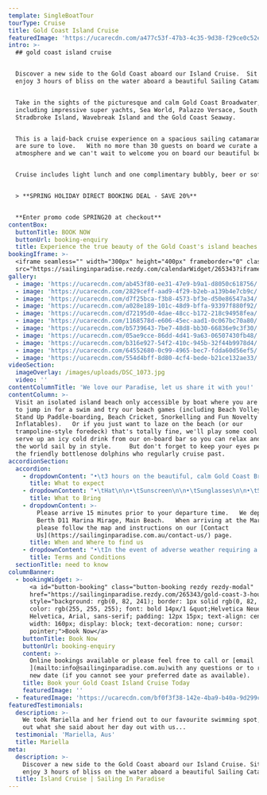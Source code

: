 ```yaml
---
template: SingleBoatTour
tourType: Cruise
title: Gold Coast Island Cruise
featuredImage: 'https://ucarecdn.com/a477c53f-47b3-4c35-9d38-f29ce0c52e4f/'
intro: >-
  ## gold coast island cruise


  Discover a new side to the Gold Coast aboard our Island Cruise.  Sit back and
  enjoy 3 hours of bliss on the water aboard a beautiful Sailing Catamaran!


  Take in the sights of the picturesque and calm Gold Coast Broadwater,
  including impressive super yachts, Sea World, Palazzo Versace, South
  Stradbroke Island, Wavebreak Island and the Gold Coast Seaway.  


  This is a laid-back cruise experience on a spacious sailing catamaran that you
  are sure to love.   With no more than 30 guests on board we curate a social
  atmosphere and we can't wait to welcome you on board our beautiful boat!


  Cruise includes light lunch and one complimentary bubbly, beer or soft drink.


  > **SPRING HOLIDAY DIRECT BOOKING DEAL - SAVE 20%**


  **Enter promo code SPRING20 at checkout**
contentBox:
  buttonTitle: BOOK NOW
  buttonUrl: booking-enquiry
  title: Experience the true beauty of the Gold Coast's island beaches.
bookingIframe: >-
  <iframe seamless="" width="300px" height="400px" frameborder="0" class="rezdy"
  src="https://sailinginparadise.rezdy.com/calendarWidget/265343?iframe=true"></iframe>
gallery:
  - image: 'https://ucarecdn.com/ab453f80-ee31-47e9-b9a1-d8050c618756/'
  - image: 'https://ucarecdn.com/2829ceff-aad9-4f29-b2eb-a139b4e7cb9c/'
  - image: 'https://ucarecdn.com/d7f25bca-f3b8-4573-bf3e-d50e86547a34/'
  - image: 'https://ucarecdn.com/a028e189-101c-48d9-bffa-93397f880f92/'
  - image: 'https://ucarecdn.com/d72195d0-4dae-48cc-b172-218c94958fea/'
  - image: 'https://ucarecdn.com/1168578d-e606-45ec-aad1-0c067bc70a80/'
  - image: 'https://ucarecdn.com/b5739643-7be7-48d8-bb30-66836e9c3f30/'
  - image: 'https://ucarecdn.com/05ae9cce-86dd-4d41-9a63-06507430fb48/'
  - image: 'https://ucarecdn.com/b316e927-54f2-410c-945b-32f44b9978d4/'
  - image: 'https://ucarecdn.com/64552680-0c99-4965-bec7-fdda60d56ef5/'
  - image: 'https://ucarecdn.com/554d4bff-8d80-4cf4-bede-b21ce132ae33/'
videoSection:
  imageOverlay: /images/uploads/DSC_1073.jpg
  video: ''
contentColumnTitle: 'We love our Paradise, let us share it with you!'
contentColumn: >-
  Visit an isolated island beach only accessible by boat where you are invited
  to jump in for a swim and try our beach games (including Beach Volleyball,
  Stand Up Paddle-boarding, Beach Cricket, Snorkelling and Fun Novelty
  Inflatables).   Or if you just want to laze on the beach (or our
  trampoline-style foredeck) that's totally fine, we'll play some cool tunes and
  serve up an icy cold drink from our on-board bar so you can relax and watch
  the world sail by in style.     But don't forget to keep your eyes peeled for
  the friendly bottlenose dolphins who regularly cruise past.
accordionSection:
  accordion:
    - dropdownContent: "•\t3 hours on the beautiful, calm Gold Coast Broadwater\r\n\n•\tRelax onboard a spacious Sailing Catamaran\r\n\n•\tA maximum of 30 guests on board\r\n\n•\tSee impressive superyachts, Seaworld, Palazzo Versace, Gold Coast Seaway, Wavebreak Island, South Stradbroke Island and local wildlife.\r\n\n•\tPull up at an island beach only accessible by boat\r\n\n•\tEnjoy free beach activities, take a dip or just relax and enjoy the view\r\n\n•\tCool tunes set the soundtrack for your experience\r\n\n•\tFriendly relaxed ambience with crew sharing some local knowledge\r\n\n•\tKeep your eyes peeled for dolphins!\r\n\n•\tIncludes one complimentary drink and light lunch\n\n•\tDeparts and returns @ Marina Mirage - an ideal spot for a beautiful waterfront meal or drinks before or after your cruise"
      title: What to expect
    - dropdownContent: "•\tHat\n\n•\tSunscreen\n\n•\tSunglasses\n\n•\tSwimwear \n\n•\tTowel\n\n•\tJacket on cooler days\n\n•\tShoes that are easy to slip off\n\n•\tCamera"
      title: What to Bring
    - dropdownContent: >-
        Please arrive 15 minutes prior to your departure time.   We depart from
        Berth D11 Marina Mirage, Main Beach.   When arriving at the Marina
        please follow the map and instructions on our [Contact
        Us](https://sailinginparadise.com.au/contact-us/) page.
      title: When and Where to find us
    - dropdownContent: "•\tIn the event of adverse weather requiring a cancellation of the cruise an SMS will be sent to your registered mobile (please ensure you provide one and check this before departing for the marina).   \n\n•\tPlease provide notice of at least 72 hours should you wish to cancel to avoid forfeiture of ticket price.  \n\n•\tThere is no BYO on our ticketed cruises however you will receive one complimentary bubbly, beer or soft drink and extra drinks may be purchased on board at very reasonable prices (cash preferred, cards accepted).  \n\n•\tSailing in Paradise reserves the right to substitute the vessel if necessary without prior notice.\n\n•\tCruises are subject to weather suitability, the cruise can proceed in many weather conditions but if it is deemed unsafe or overly unpleasant we will not sail as we do want our guests to have a safe and enjoyable experience on board.   Guests are able to reschedule or request a refund in this circumstance.\n\n•\tCruises require minimum numbers to depart.\\\n  In the event of minimum numbers not being met guests will be offered a full refund or the opportunity to reschedule to an alternative date."
      title: Terms and Conditions
  sectionTitle: need to know
columnBanner:
  - bookingWidget: >-
      <a id="button-booking" class="button-booking rezdy rezdy-modal"
      href="https://sailinginparadise.rezdy.com/265343/gold-coast-3-hour-island-adventure-cruise"
      style="background: rgb(0, 82, 241); border: 1px solid rgb(0, 82, 241);
      color: rgb(255, 255, 255); font: bold 14px/1 &quot;Helvetica Neue&quot;,
      Helvetica, Arial, sans-serif; padding: 12px 15px; text-align: center;
      width: 160px; display: block; text-decoration: none; cursor:
      pointer;">Book Now</a>
    buttonTitle: Book Now
    buttonUrl: booking-enquiry
    content: >-
      Online bookings available or please feel free to call or [email
      ](mailto:info@sailinginparadise.com.au)with any questions or to request a
      new date (if you cannot see your preferred date as available).
    title: Book your Gold Coast Island Cruise Today
    featuredImage: ''
  - featuredImage: 'https://ucarecdn.com/bf0f3f38-142e-4ba9-b40a-9d299c54ab38/'
featuredTestimonials:
  description: >-
    We took Mariella and her friend out to our favourite swimming spot, check
    out what she said about her day out with us...
  testimonial: 'Mariella, Aus'
  title: Mariella
meta:
  description: >-
    Discover a new side to the Gold Coast aboard our Island Cruise. Sit back and
    enjoy 3 hours of bliss on the water aboard a beautiful Sailing Catamaran!
  title: Island Cruise | Sailing In Paradise
---
```


